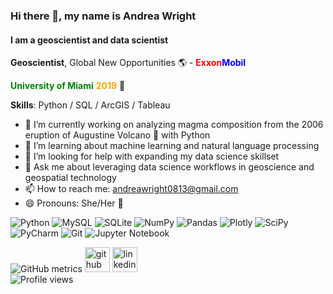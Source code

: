### Hi there 👋, my name is Andrea Wright
#### I am a **geoscientist** and **data scientist**
**Geoscientist**, Global New Opportunities 🌎 - <span style="color:red">**Exxon**</span><span style="color:blue">**Mobil**</span>

<span style="color:green">**University of Miami**</span><span style="color:orange"> **2019**</span> 🙌

**Skills**: Python /  SQL / ArcGIS / Tableau

- 🔭 I’m currently working on analyzing magma composition from the 2006 eruption of Augustine Volcano 🌋 with Python 
- 🌱 I’m learning about machine learning and natural language processing 
- 🤔 I’m looking for help with expanding my data science skillset 
- 💬 Ask me about leveraging data science workflows in geoscience and geospatial technology 
- 📫 How to reach me: andreawright0813@gmail.com 
- 😄 Pronouns: She/Her 🌈


![Python](https://img.shields.io/badge/python-3670A0?style=for-the-badge&logo=python&logoColor=ffdd54)
![MySQL](https://img.shields.io/badge/mysql-%2300f.svg?style=for-the-badge&logo=mysql&logoColor=white)
![SQLite](https://img.shields.io/badge/sqlite-%2307405e.svg?style=for-the-badge&logo=sqlite&logoColor=white)
![NumPy](https://img.shields.io/badge/numpy-%23013243.svg?style=for-the-badge&logo=numpy&logoColor=white)
![Pandas](https://img.shields.io/badge/pandas-%23150458.svg?style=for-the-badge&logo=pandas&logoColor=white)
![Plotly](https://img.shields.io/badge/Plotly-%233F4F75.svg?style=for-the-badge&logo=plotly&logoColor=white)
![SciPy](https://img.shields.io/badge/SciPy-%230C55A5.svg?style=for-the-badge&logo=scipy&logoColor=%white)
![PyCharm](https://img.shields.io/badge/pycharm-143?style=for-the-badge&logo=pycharm&logoColor=black&color=black&labelColor=green)
![Git](https://img.shields.io/badge/git-%23F05033.svg?style=for-the-badge&logo=git&logoColor=white)
![Jupyter Notebook](https://img.shields.io/badge/jupyter-%23FA0F00.svg?style=for-the-badge&logo=jupyter&logoColor=white)


![GitHub metrics](https://metrics.lecoq.io/awright813)
[<img src='https://cdn.jsdelivr.net/npm/simple-icons@3.0.1/icons/github.svg' alt='github' height='40'>](https://github.com/awright813)  [<img src='https://cdn.jsdelivr.net/npm/simple-icons@3.0.1/icons/linkedin.svg' alt='linkedin' height='40'>](https://www.linkedin.com/in/andrea-wright8/)\
![Profile views](https://gpvc.arturio.dev/awright813)
